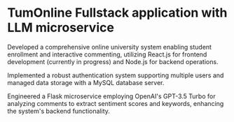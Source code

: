 # TumOnline Fullstack application with LLM microservice

Developed a comprehensive online university system enabling student enrollment and interactive commenting, utilizing React.js for frontend development (currently in progress) and Node.js for backend operations.

Implemented a robust authentication system supporting multiple users and managed data storage with a MySQL database server.

Engineered a Flask microservice employing OpenAI's GPT-3.5 Turbo for analyzing comments to extract sentiment scores and keywords, enhancing the system's backend functionality.
